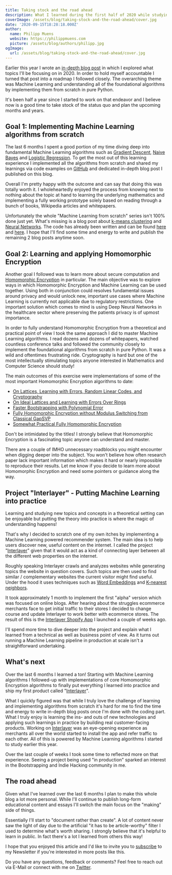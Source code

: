 ```yaml
---
title: Taking stock and the road ahead
description: What I learned during the first half of 2020 while studying Machine Learning and Homomorphic Encryption.
coverImage: /assets/blog/taking-stock-and-the-road-ahead/cover.jpg
date: '2020-09-15T18:28:18.000Z'
author:
  name: Philipp Muens
  website: https://philippmuens.com
  picture: /assets/blog/authors/philipp.jpg
ogImage:
  url: /assets/blog/taking-stock-and-the-road-ahead/cover.jpg
---
```


Earlier this year I wrote an [in-depth blog post](/the-next-chapter/) in which I explored what topics I'll be focusing on in 2020. In order to hold myself accountable I turned that post into a roadmap I followed closely. The overarching theme was Machine Learning and understanding all of the foundational algorithms by implementing them from scratch in pure Python.

It's been half a year since I started to work on that endeavor and I believe now is a good time to take stock of the status quo and plan the upcoming months and years.

## Goal 1: Implementing Machine Learning algorithms from scratch

The last 6 months I spent a good portion of my time diving deep into fundamental Machine Learning algorithms such as [Gradient Descent](/gradient-descent-from-scratch/), [Naive Bayes](/naive-bayes-from-scratch/) and [Logistic Regression](/logistic-regression-from-scratch/). To get the most out of this learning experience I implemented all the algorithms from scratch and shared my learnings via code examples on [GitHub](https://github.com/pmuens/lab#x-from-scratch) and dedicated in-depth blog post I published on this blog.

Overall I'm pretty happy with the outcome and can say that doing this was totally worth it. I wholeheartedly enjoyed the process from knowing next to nothing about the topic at hand to learning the underlying mathematics and implementing a fully working prototype solely based on reading through a bunch of books, Wikipedia articles and whitepapers.

Unfortunately the whole "Machine Learning from scratch" series isn't 100% done just yet. What's missing is a blog post about [k-means clustering](https://en.wikipedia.org/wiki/K-means_clustering) and [Neural Networks](https://en.wikipedia.org/wiki/Neural_network). The code has already been written and can be found [here](https://github.com/pmuens/lab/blob/master/x-from-scratch/k-means-clustering-from-scratch.ipynb) and [here](https://github.com/pmuens/lab/blob/master/x-from-scratch/neural-networks-from-scratch.ipynb). I hope that I'll find some time and energy to write and publish the remaining 2 blog posts anytime soon.

## Goal 2: Learning and applying Homomorphic Encryption

Another goal I followed was to learn more about secure computation and [Homomorphic Encryption](https://en.wikipedia.org/wiki/Homomorphic_encryption) in particular. The main objective was to explore ways in which Homomorphic Encryption and Machine Learning can be used together. Using both in conjunction could resolves fundamental issues around privacy and would unlock new, important use cases where Machine Learning is currently not applicable due to regulatory restrictions. One important solution which comes to mind is using Deep Neural Networks in the healthcare sector where preserving the patients privacy is of upmost importance.

In order to fully understand Homomorphic Encryption from a theoretical and practical point of view I took the same approach I did to master Machine Learning algorithms. I read dozens and dozens of whitepapers, watched countless conference talks and followed the community closely to implement the foundational algorithms from scratch in pure Python. It was a wild and oftentimes frustrating ride. Cryptography is hard but one of the most intellectually stimulating topics anyone interested in Mathematics and Computer Science should study!

The main outcomes of this exercise were implementations of some of the most important Homomorphic Encryption algorithms to date:

- [On Lattices, Learning with Errors, Random Linear Codes, and Cryptography](https://github.com/pmuens/lab/blob/master/cryptography/lwe-reg05.ipynb)
- [On Ideal Lattices and Learning with Errors Over Rings](https://github.com/pmuens/lab/blob/master/cryptography/rlwe-lpr10.ipynb)
- [Faster Bootstrapping with Polynomial Error](https://github.com/pmuens/lab/blob/master/cryptography/he-ap14.ipynb)
- [Fully Homomorphic Encryption without Modulus Switching from Classical GapSVP](https://github.com/pmuens/pybra12)
- [Somewhat Practical Fully Homomorphic Encryption](https://github.com/pmuens/pyfv12)

Don't be intimidated by the titles! I strongly believe that Homomorphic Encryption is a fascinating topic anyone can understand and master.

There are a couple of IMHO unnecessary roadblocks you might encounter when digging deeper into the subject. You won't believe how often research paper lack important information which makes it hard or nearly impossible to reproduce their results. Let me know if you decide to learn more about Homomorphic Encryption and need some pointers or guidance along the way.

## Project "Interlayer" - Putting Machine Learning into practice

Learning and studying new topics and concepts in a theoretical setting can be enjoyable but putting the theory into practice is where the magic of understanding happens!

That's why I decided to scratch one of my own itches by implementing a Machine Learning powered recommender system. The main idea is to help users discover new, useful content on the internet. I called the project "[Interlayer](https://interlayer.io)" given that it would act as a kind of connecting layer between all the different web properties on the internet.

Roughly speaking Interlayer crawls and analyzes websites while generating topics the website in question covers. Such topics are then used to find similar / complementary websites the current visitor might find useful. Under the hood it uses techniques such as [Word Embeddings](/word2vec-intuition/) and [K-nearest neighbors](/k-nearest-neighbors-from-scratch/).

It took approximately 1 month to implement the first "alpha" version which was focused on online blogs. After hearing about the struggles ecommerce merchants face to get initial traffic to their stores I decided to change course and update Interlayer to work better with ecommerce stores. The result of this is the [Interlayer Shopify App](https://interlayer.io/traffic-exchange/shopify/) I launched a couple of weeks ago.

I'll spend more time to dive deeper into the project and explain what I learned from a technical as well as business point of view. As it turns out running a Machine Learning pipeline in production at scale isn't a straightforward undertaking.

## What's next

Over the last 6 months I learned a ton! Starting with Machine Learning algorithms I followed-up with implementations of core Homomorphic Encryption algorithms to finally put everything I learned into practice and ship my first product called "[Interlayer](https://interlayer.io)".

What I quickly figured was that while I truly love the challenge of learning and implementing algorithms from scratch it's hard for me to find the time and energy to write in-depth blog posts once I'm done with the coding part. What I truly enjoy is learning the ins- and outs of new technologies and applying such learnings in practice by building real customer-facing products. Working on [Interlayer](https://interlayer.io) was an eye-opening experience as merchants all over the world started to install the app and refer traffic to each other. All of this is powered by Machine Learning algorithms I started to study earlier this year.

Over the last couple of weeks I took some time to reflected more on that experience. Seeing a project being used "in production" sparked an interest in the Bootstrapping and Indie Hacking community in me.

## The road ahead

Given what I've learned over the last 6 months I plan to make this whole blog a lot more personal. While I'll continue to publish long-form educational content and essays I'll switch the main focus on the "making" side of things.

Essentially I'll start to "document rather than create". A lot of content never saw the light of day due to the artificial "it has to be article-worthy" filter I used to determine what's worth sharing. I strongly believe that it's helpful to learn in public. In fact there's a lot I learned from others this way!

I hope that you enjoyed this article and I'd like to invite you to [subscribe](/subscribe) to my Newsletter if you're interested in more posts like this.

Do you have any questions, feedback or comments? Feel free to reach out via E-Mail or connect with me on [Twitter](https://twitter.com/pmmuens).
